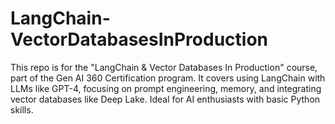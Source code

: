# LangChain-VectorDatabasesInProduction
This repo is for the "LangChain &amp; Vector Databases In Production" course, part of the Gen AI 360 Certification program. It covers using LangChain with LLMs like GPT-4, focusing on prompt engineering, memory, and integrating vector databases like Deep Lake. Ideal for AI enthusiasts with basic Python skills. 
